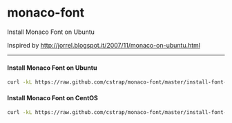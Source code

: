 monaco-font
======

Install Monaco Font on Ubuntu

Inspired by http://jorrel.blogspot.it/2007/11/monaco-on-ubuntu.html

---

#### Install Monaco Font on Ubuntu

```bash
curl -kL https://raw.github.com/cstrap/monaco-font/master/install-font-ubuntu.sh | bash
```

#### Install Monaco Font on CentOS

```bash
curl -kL https://raw.github.com/cstrap/monaco-font/master/install-font-centos.sh | bash
```